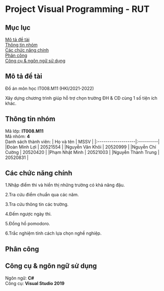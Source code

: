 # Project Visual Programming - RUT
<a name="top"><a>
## Mục lục

[Mô tả đề tài](#description)\
[Thông tin nhóm](#team)\
[Các chức năng chính](#func)\
[Phân công](#task)\
[Công cụ & ngôn ngữ sử dụng](#tools)

## Mô tả đề tài <a name="description"></a>

Đồ án môn học IT008.M11 (HKI/2021-2022)

Xây dựng chương trình giúp hỗ trợ chọn trường ĐH & CĐ cùng 1 số tiện ích khác.

## Thông tin nhóm <a name="team"></a>

Mã lớp: **IT008.M11** \
Mã nhóm: **4** \
Danh sách thành viên:
|     Họ và tên      |    MSSV   |
|:-------------------|:----------|
|Đoàn Minh Lợi	     |  20521554 |
|Nguyễn Văn Khôi     |	20520999 |
|Nguyễn Chí Cường    |	20520420 |
|Phạm Nhật Minh	     |  20521003 |
|Nguyễn Thành Trung  |	20520831 |

## Các chức năng chính <a name="func"></a>

1.Nhập điểm thi và hiển thị những trường có khả năng đậu.
  
2.Tra cứu điểm chuẩn qua các năm.
  
3.Tra cứu thông tin các trường.
  
4.Đếm ngược ngày thi.
  
5.Đồng hồ pomodoro.
  
6.Trắc nghiệm tính cách lựa chọn nghề nghiệp.

## Phân công <a name="task"></a>

## Công cụ & ngôn ngữ sử dụng <a name="tools"></a>

Ngôn ngữ: **C#**\
Công cụ: **Visual Studio 2019**
